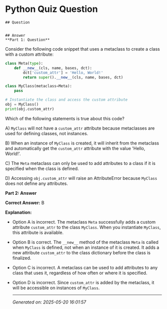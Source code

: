 # Python Quiz Question
    
    ## Question
    
    
    ## Answer
    **Part 1: Question**

Consider the following code snippet that uses a metaclass to create a class with a custom attribute:

```python
class Meta(type):
    def __new__(cls, name, bases, dct):
        dct['custom_attr'] = 'Hello, World!'
        return super().__new__(cls, name, bases, dct)

class MyClass(metaclass=Meta):
    pass

# Instantiate the class and access the custom attribute
obj = MyClass()
print(obj.custom_attr)
```

Which of the following statements is true about this code?

A) `MyClass` will not have a `custom_attr` attribute because metaclasses are used for defining classes, not instances.

B) When an instance of `MyClass` is created, it will inherit from the metaclass and automatically get the `custom_attr` attribute with the value 'Hello, World!'.

C) The `Meta` metaclass can only be used to add attributes to a class if it is specified when the class is defined.

D) Accessing `obj.custom_attr` will raise an AttributeError because `MyClass` does not define any attributes.

**Part 2: Answer**

**Correct Answer:** B

**Explanation:**
- Option A is incorrect. The metaclass `Meta` successfully adds a custom attribute `custom_attr` to the class `MyClass`. When you instantiate `MyClass`, this attribute is available.
- Option B is correct. The `__new__` method of the metaclass `Meta` is called when `MyClass` is defined, not when an instance of it is created. It adds a new attribute `custom_attr` to the class dictionary before the class is finalized.
- Option C is incorrect. A metaclass can be used to add attributes to any class that uses it, regardless of how often or where it is specified.
- Option D is incorrect. Since `custom_attr` is added by the metaclass, it will be accessible on instances of `MyClass`.
    
    ---
    *Generated on: 2025-05-20 16:01:57*
    